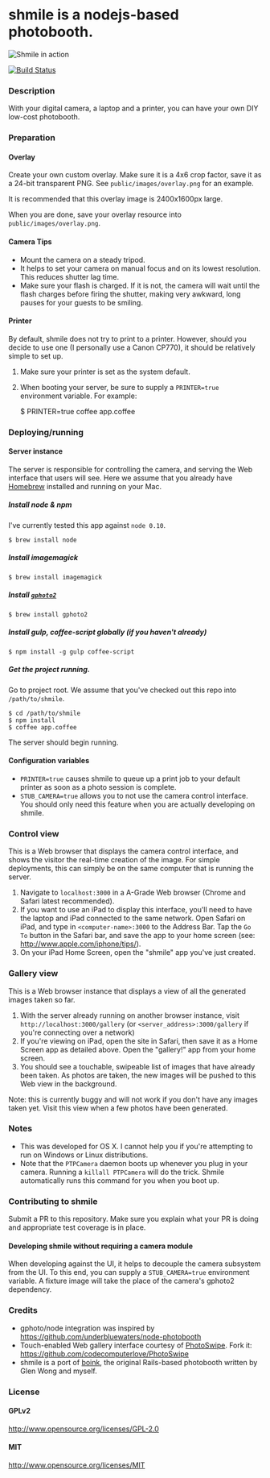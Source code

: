 # shmile is a nodejs-based photobooth.

![Shmile in action](http://farm8.staticflickr.com/7234/7154204305_9b146192dd_z.jpg)

[![Build Status](https://travis-ci.org/porkbuns/shmile.svg?branch=master)](https://travis-ci.org/porkbuns/shmile)

### Description

With your digital camera, a laptop and a printer, you can have your own DIY low-cost photobooth.

### Preparation

#### Overlay

Create your own custom overlay. Make sure it is a 4x6 crop factor, save it as a 24-bit transparent PNG. See `public/images/overlay.png` for an example.

It is recommended that this overlay image is 2400x1600px large.

When you are done, save your overlay resource into `public/images/overlay.png`.

#### Camera Tips

* Mount the camera on a steady tripod.
* It helps to set your camera on manual focus and on its lowest resolution. This reduces shutter lag time.
* Make sure your flash is charged. If it is not, the camera will wait until the flash charges before firing the shutter, making very awkward, long pauses for your guests to be smiling.

#### Printer

By default, shmile does not try to print to a printer. However, should
you decide to use one (I personally use a Canon CP770), it should be
relatively simple to set up.

1. Make sure your printer is set as the system default.
2. When booting your server, be sure to supply a `PRINTER=true`
   environment variable. For example:

    $ PRINTER=true coffee app.coffee

### Deploying/running

#### Server instance

The server is responsible for controlling the camera, and serving the Web interface that users will see. Here we assume that you already have [Homebrew](http://brew.sh/) installed and running on your Mac.

##### Install node & npm

I've currently tested this app against `node 0.10`.

    $ brew install node

##### Install imagemagick

    $ brew install imagemagick

##### Install [`gphoto2`](http://www.gphoto.org/proj/gphoto2/)

    $ brew install gphoto2

##### Install gulp, coffee-script globally (if you haven't already)

    $ npm install -g gulp coffee-script

##### Get the project running.

Go to project root. We assume that you've checked out this repo into `/path/to/shmile`.

    $ cd /path/to/shmile
    $ npm install
    $ coffee app.coffee

The server should begin running.

#### Configuration variables

* `PRINTER=true` causes shmile to queue up a print job to your default
  printer as soon as a photo session is complete.
* `STUB_CAMERA=true` allows you to not use the camera control interface.
  You should only need this feature when you are actually developing on
  shmile.

### Control view

This is a Web browser that displays the camera control interface, and shows the visitor the real-time creation of the image. For simple deployments, this can simply be on the same computer that is running the server.

1. Navigate to `localhost:3000` in a A-Grade Web browser (Chrome and Safari latest recommended).
2. If you want to use an iPad to display this interface, you'll need to have the laptop and iPad connected to the same network. Open Safari on iPad, and type in `<computer-name>:3000` to the Address Bar. Tap the `Go To` button in the Safari bar, and save the app to your home screen (see: http://www.apple.com/iphone/tips/).
3. On your iPad Home Screen, open the "shmile" app you've just created.

### Gallery view

This is a Web browser instance that displays a view of all the generated images taken so far.

1. With the server already running on another browser instance, visit `http://localhost:3000/gallery` (or `<server_address>:3000/gallery` if you're connecting over a network)
2. If you're viewing on iPad, open the site in Safari, then save it as a Home Screen app as detailed above. Open the "gallery!" app from your home screen.
3. You should see a touchable, swipeable list of images that have already been taken. As photos are taken, the new images will be pushed to this Web view in the background.

Note: this is currently buggy and will not work if you don't have any images taken yet. Visit this view when a few photos have been generated.

### Notes

* This was developed for OS X. I cannot help you if you're attempting to run on Windows or Linux distributions.
* Note that the `PTPCamera` daemon boots up whenever you plug in your camera. Running a `killall PTPCamera` will do the trick. Shmile automatically runs this command for you when you boot up.

### Contributing to shmile

Submit a PR to this repository. Make sure you explain what your PR is
doing and appropriate test coverage is in place.

#### Developing shmile without requiring a camera module

When developing against the UI, it helps to decouple the camera
subsystem from the UI. To this end, you can supply a `STUB_CAMERA=true`
environment variable. A fixture image will take the place of the
camera's gphoto2 dependency.

### Credits

* gphoto/node integration was inspired by https://github.com/underbluewaters/node-photobooth
* Touch-enabled Web gallery interface courtesy of [PhotoSwipe](http://www.photoswipe.com). Fork it: https://github.com/codecomputerlove/PhotoSwipe
* shmile is a port of [boink](http://github.com/andrewhao/boink), the original Rails-based photobooth written by Glen Wong and myself.

### License

#### GPLv2

http://www.opensource.org/licenses/GPL-2.0

#### MIT

http://www.opensource.org/licenses/MIT
